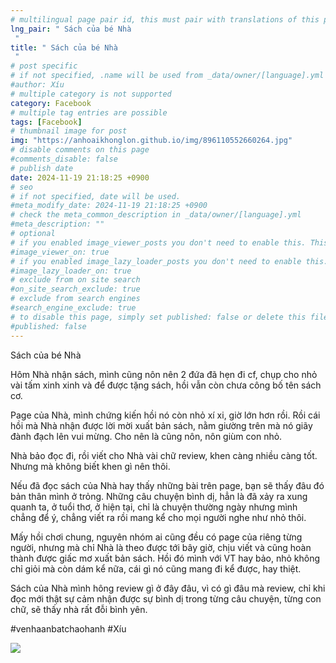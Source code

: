 ```yaml
---
# multilingual page pair id, this must pair with translations of this page. (This name must be unique)
lng_pair: " Sách của bé Nhà
 "
title: " Sách của bé Nhà
 "
# post specific
# if not specified, .name will be used from _data/owner/[language].yml
#author: Xíu
# multiple category is not supported
category: Facebook
# multiple tag entries are possible
tags: [Facebook]
# thumbnail image for post
img: "https://anhoaikhonglon.github.io/img/896110552660264.jpg"
# disable comments on this page
#comments_disable: false
# publish date
date: 2024-11-19 21:18:25 +0900
# seo
# if not specified, date will be used.
#meta_modify_date: 2024-11-19 21:18:25 +0900
# check the meta_common_description in _data/owner/[language].yml
#meta_description: ""
# optional
# if you enabled image_viewer_posts you don't need to enable this. This is only if image_viewer_posts = false
#image_viewer_on: true
# if you enabled image_lazy_loader_posts you don't need to enable this. This is only if image_lazy_loader_posts = false
#image_lazy_loader_on: true
# exclude from on site search
#on_site_search_exclude: true
# exclude from search engines
#search_engine_exclude: true
# to disable this page, simply set published: false or delete this file
#published: false
---
```

Sách của bé Nhà

Hôm Nhà nhận sách, mình cũng nôn nên 2 đứa đã hẹn đi cf, chụp cho nhỏ vài tấm xinh xinh và để được tặng sách, hồi vẫn còn chưa công bố tên sách cơ.

Page của Nhà, mình chứng kiến hồi nó còn nhỏ xí xi, giờ lớn hơn rồi. Rồi cái hồi mà Nhà nhận được lời mời xuất bản sách, nằm giường trên mà nó giãy đành đạch lên vui mừng. Cho nên là cũng nôn, nôn giùm con nhỏ.

Nhà bảo đọc đi, rồi viết cho Nhà vài chữ review, khen càng nhiều càng tốt. Nhưng mà không biết khen gì nên thôi.

Nếu đã đọc sách của Nhà hay thấy những bài trên page, bạn sẽ thấy đâu đó bản thân mình ở trỏng. Những câu chuyện bình dị, hẳn là đã xảy ra xung quanh ta, ở tuổi thơ, ở hiện tại, chỉ là chuyện
thường ngày nhưng mình chẳng để ý, chẳng viết ra rồi mang kể cho mọi người nghe như nhỏ thôi.

Mấy hồi chơi chung, nguyên nhóm ai cũng đều có page của riêng từng người, nhưng mà chỉ Nhà là theo được tới bây giờ, chịu viết và cũng hoàn thành được giấc mơ xuất bản sách. Hồi đó mình với VT hay bảo, nhỏ không chỉ giỏi mà còn dám kể nữa, cái gì nó cũng mang đi kể được, hay thiệt.

Sách của Nhà mình hông review gì ở đây đâu, vì có gì đâu mà review, chỉ khi đọc mới thật sự cảm nhận được sự bình dị trong từng câu chuyện, từng con chữ, sẽ thấy nhà rất đỗi bình yên.

#venhaanbatchaohanh
#Xíu
<!-- outline-end -->
<img src= "https://anhoaikhonglon.github.io/img/896110552660264.jpg">